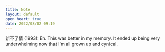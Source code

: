 ```yaml
---
title: Note
layout: default
open_heart: true
date: 2022/08/02 09:19
---
```


新不了情 (1993): Eh. This was better in my memory. It ended up being very underwhelming now that I'm all grown up and cynical.
